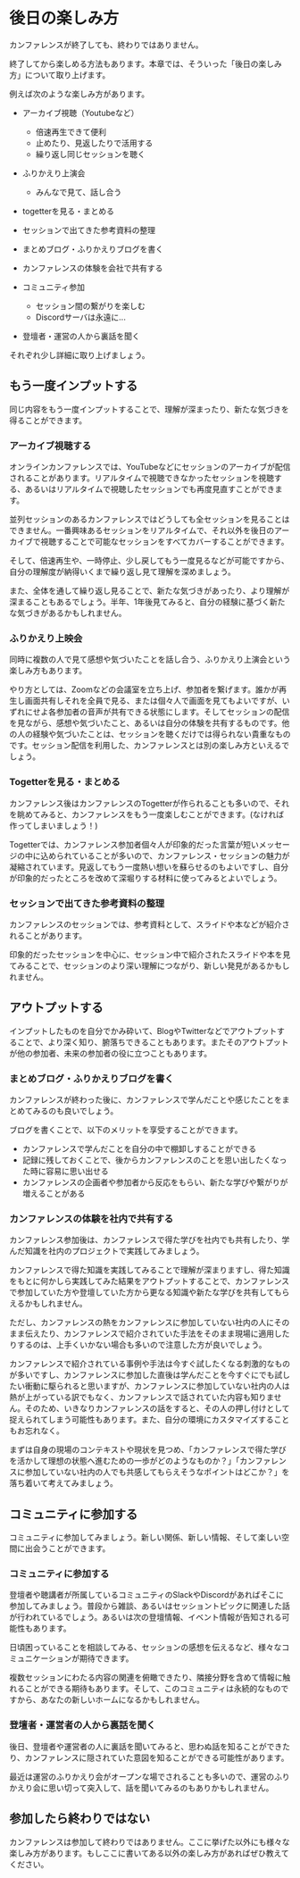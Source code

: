 # 後日の楽しみ方

カンファレンスが終了しても、終わりではありません。

終了してから楽しめる方法もあります。本章では、そういった「後日の楽しみ方」について取り上げます。

例えば次のような楽しみ方があります。

- アーカイブ視聴（Youtubeなど）
    - 倍速再生できて便利
    - 止めたり、見返したりで活用する
    - 繰り返し同じセッションを聴く
- ふりかえり上演会
    - みんなで見て、話し合う
- togetterを見る・まとめる
- セッションで出てきた参考資料の整理
- まとめブログ・ふりかえりブログを書く
- カンファレンスの体験を会社で共有する

- コミュニティ参加
    - セッション間の繋がりを楽しむ
    - Discordサーバは永遠に...
- 登壇者・運営の人から裏話を聞く

それぞれ少し詳細に取り上げましょう。

## もう一度インプットする

同じ内容をもう一度インプットすることで、理解が深まったり、新たな気づきを得ることができます。

### アーカイブ視聴する

オンラインカンファレンスでは、YouTubeなどにセッションのアーカイブが配信されることがあります。リアルタイムで視聴できなかったセッションを視聴する、あるいはリアルタイムで視聴したセッションでも再度見直すことができます。

並列セッションのあるカンファレンスではどうしても全セッションを見ることはできません。一番興味あるセッションをリアルタイムで、それ以外を後日のアーカイブで視聴することで可能なセッションをすべてカバーすることができます。

そして、倍速再生や、一時停止、少し戻してもう一度見るなどが可能ですから、自分の理解度が納得いくまで繰り返し見て理解を深めましょう。

また、全体を通して繰り返し見ることで、新たな気づきがあったり、より理解が深まることもあるでしょう。半年、1年後見てみると、自分の経験に基づく新たな気づきがあるかもしれません。

### ふりかえり上映会

同時に複数の人で見て感想や気づいたことを話し合う、ふりかえり上演会という楽しみ方もあります。

やり方としては、Zoomなどの会議室を立ち上げ、参加者を繋げます。誰かが再生し画面共有しそれを全員で見る、または個々人で画面を見てもよいですが、いずれにせよ各参加者の音声が共有できる状態にします。そしてセッションの配信を見ながら、感想や気づいたこと、あるいは自分の体験を共有するものです。他の人の経験や気づいたことは、セッションを聴くだけでは得られない貴重なものです。セッション配信を利用した、カンファレンスとは別の楽しみ方といえるでしょう。

### Togetterを見る・まとめる

カンファレンス後はカンファレンスのTogetterが作られることも多いので、それを眺めてみると、カンファレンスをもう一度楽しむことができます。(なければ作ってしまいましょう！)

Togetterでは、カンファレンス参加者個々人が印象的だった言葉が短いメッセージの中に込められていることが多いので、カンファレンス・セッションの魅力が凝縮されています。見返してもう一度熱い想いを蘇らせるのもよいですし、自分が印象的だったところを改めて深堀りする材料に使ってみるとよいでしょう。

### セッションで出てきた参考資料の整理

カンファレンスのセッションでは、参考資料として、スライドや本などが紹介されることがあります。

印象的だったセッションを中心に、セッション中で紹介されたスライドや本を見てみることで、セッションのより深い理解につながり、新しい発見があるかもしれません。

## アウトプットする

インプットしたものを自分でかみ砕いて、BlogやTwitterなどでアウトプットすることで、より深く知り、腑落ちできることもあります。またそのアウトプットが他の参加者、未来の参加者の役に立つこともあります。

### まとめブログ・ふりかえりブログを書く

カンファレンスが終わった後に、カンファレンスで学んだことや感じたことをまとめてみるのも良いでしょう。

ブログを書くことで、以下のメリットを享受することができます。

- カンファレンスで学んだことを自分の中で棚卸しすることができる
- 記録に残しておくことで、後からカンファレンスのことを思い出したくなった時に容易に思い出せる
- カンファレンスの企画者や参加者から反応をもらい、新たな学びや繋がりが増えることがある

### カンファレンスの体験を社内で共有する

カンファレンス参加後は、カンファレンスで得た学びを社内でも共有したり、学んだ知識を社内のプロジェクトで実践してみましょう。

カンファレンスで得た知識を実践してみることで理解が深まりますし、得た知識をもとに何かしら実践してみた結果をアウトプットすることで、カンファレンスで参加していた方や登壇していた方から更なる知識や新たな学びを共有してもらえるかもしれません。

ただし、カンファレンスの熱をカンファレンスに参加していない社内の人にそのまま伝えたり、カンファレンスで紹介されていた手法をそのまま現場に適用したりするのは、上手くいかない場合も多いので注意した方が良いでしょう。

カンファレンスで紹介されている事例や手法は今すぐ試したくなる刺激的なものが多いですし、カンファレンスに参加した直後は学んだことを今すぐにでも試したい衝動に駆られると思いますが、カンファレンスに参加していない社内の人は熱が上がっている訳でもなく、カンファレンスで話されていた内容も知りません。そのため、いきなりカンファレンスの話をすると、その人の押し付けとして捉えられてしまう可能性もあります。また、自分の環境にカスタマイズすることもお忘れなく。

まずは自身の現場のコンテキストや現状を見つめ、「カンファレンスで得た学びを活かして理想の状態へ進むための一歩がどのようなものか？」「カンファレンスに参加していない社内の人でも共感してもらえそうなポイントはどこか？」を落ち着いて考えてみましょう。

## コミュニティに参加する

コミュニティに参加してみましょう。新しい関係、新しい情報、そして楽しい空間に出会うことができます。

### コミュニティに参加する

登壇者や聴講者が所属しているコミュニティのSlackやDiscordがあればそこに参加してみましょう。普段から雑談、あるいはセッショントピックに関連した話が行われているでしょう。あるいは次の登壇情報、イベント情報が告知される可能性もあります。

日頃困っていることを相談してみる、セッションの感想を伝えるなど、様々なコミュニケーションが期待できます。

複数セッションにわたる内容の関連を俯瞰できたり、隣接分野を含めて情報に触れることができる期待もあります。そして、このコミュニティは永続的なものですから、あなたの新しいホームになるかもしれません。

### 登壇者・運営者の人から裏話を聞く

後日、登壇者や運営者の人に裏話を聞いてみると、思わぬ話を知ることができたり、カンファレンスに隠されていた意図を知ることができる可能性があります。

最近は運営のふりかえり会がオープンな場でされることも多いので、運営のふりかえり会に思い切って突入して、話を聞いてみるのもありかもしれません。

## 参加したら終わりではない

カンファレンスは参加して終わりではありません。ここに挙げた以外にも様々な楽しみ方があります。もしここに書いてある以外の楽しみ方があればぜひ教えてください。
